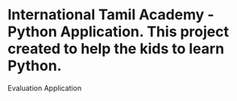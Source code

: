 # International Tamil Academy - Python Application. This project created to help the kids to learn Python.

Evaluation Application 

